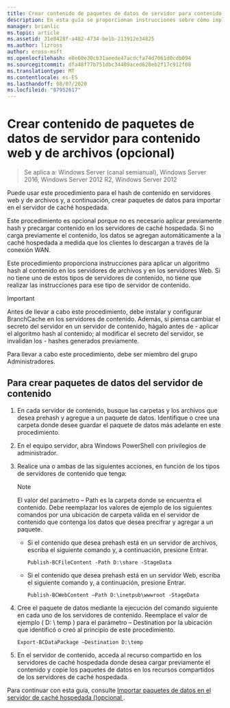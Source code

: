 ```yaml
---
title: Crear contenido de paquetes de datos de servidor para contenido web y de archivos (opcional)
description: En esta guía se proporcionan instrucciones sobre cómo implementar BranchCache en modo caché hospedada en equipos que ejecutan Windows Server 2016 y Windows 10.
manager: brianlic
ms.topic: article
ms.assetid: 31e8428f-a482-4734-be1b-213912e34825
ms.author: lizross
author: eross-msft
ms.openlocfilehash: e8e60e30cb31aeede47acdcfa74d7061d0cdb094
ms.sourcegitcommit: dfa48f77b751dbc34409aced628eb2f17c912f08
ms.translationtype: MT
ms.contentlocale: es-ES
ms.lasthandoff: 08/07/2020
ms.locfileid: "87952617"
---
```

# <a name="create-content-server-data-packages-for-web-and-file-content-optional"></a>Crear contenido de paquetes de datos de servidor para contenido web y de archivos (opcional)

>Se aplica a: Windows Server (canal semianual), Windows Server 2016, Windows Server 2012 R2, Windows Server 2012

Puede usar este procedimiento para el hash de contenido en servidores web y de archivos y, a continuación, crear paquetes de datos para importar en el servidor de caché hospedada.

Este procedimiento es opcional porque no es necesario aplicar previamente hash y precargar contenido en los servidores de caché hospedada. Si no carga previamente el contenido, los datos se agregan automáticamente a la caché hospedada a medida que los clientes lo descargan a través de la conexión WAN.

Este procedimiento proporciona instrucciones para aplicar un algoritmo hash al contenido en los servidores de archivos y en los servidores Web. Si no tiene uno de estos tipos de servidores de contenido, no tiene que realizar las instrucciones para ese tipo de servidor de contenido.

>[!IMPORTANT]
>Antes de llevar a cabo este procedimiento, debe instalar y configurar BranchCache en los servidores de contenido. Además, si piensa cambiar el secreto del servidor en un servidor de contenido, hágalo antes de \- aplicar el algoritmo hash al contenido; al modificar el secreto del servidor, se invalidan los \- hashes generados previamente.

Para llevar a cabo este procedimiento, debe ser miembro del grupo Administradores.

## <a name="to-create-content-server-data-packages"></a>Para crear paquetes de datos del servidor de contenido

1. En cada servidor de contenido, busque las carpetas y los archivos que desea prehash y agregue a un paquete de datos. Identifique o cree una carpeta donde desee guardar el paquete de datos más adelante en este procedimiento.

2. En el equipo servidor, abra Windows PowerShell con privilegios de administrador.

3. Realice una o ambas de las siguientes acciones, en función de los tipos de servidores de contenido que tenga:

    > [!NOTE]
    > El valor del parámetro – Path es la carpeta donde se encuentra el contenido. Debe reemplazar los valores de ejemplo de los siguientes comandos por una ubicación de carpeta válida en el servidor de contenido que contenga los datos que desea precifrar y agregar a un paquete.

    - Si el contenido que desea prehash está en un servidor de archivos, escriba el siguiente comando y, a continuación, presione Entrar.

        ```
        Publish-BCFileContent -Path D:\share -StageData
        ```

    -   Si el contenido que desea prehash está en un servidor Web, escriba el siguiente comando y, a continuación, presione Entrar.

        ```
        Publish-BCWebContent –Path D:\inetpub\wwwroot -StageData
        ```

4. Cree el paquete de datos mediante la ejecución del comando siguiente en cada uno de los servidores de contenido. Reemplace el valor de ejemplo \( D: \\ temp \) para el parámetro – Destination por la ubicación que identificó o creó al principio de este procedimiento.

    ```
    Export-BCDataPackage –Destination D:\temp
    ```

5. En el servidor de contenido, acceda al recurso compartido en los servidores de caché hospedada donde desea cargar previamente el contenido y copie los paquetes de datos en los recursos compartidos de los servidores de caché hospedada.

Para continuar con esta guía, consulte [Importar paquetes de datos en el servidor de caché hospedada &#40;&#41;opcional ](9-Bc-Import-Data.md).

